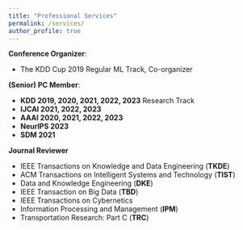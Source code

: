 ```yaml
---
title: "Professional Services"
permalink: /services/
author_profile: true
---
```


**Conference Organizer**:
* The KDD Cup 2019 Regular ML Track, Co-organizer

**(Senior) PC Member**:
* **KDD 2019, 2020, 2021, 2022, 2023** Research Track
* **IJCAI 2021, 2022, 2023**
* **AAAI 2020, 2021, 2022, 2023**
* **NeurIPS 2023**
* **SDM 2021**

**Journal Reviewer**
* IEEE Transactions on Knowledge and Data Engineering (**TKDE**)
* ACM Transactions on Intelligent Systems and Technology (**TIST**) 
* Data and Knowledge Engineering (**DKE**)
* IEEE Transaction on Big Data (**TBD**)
* IEEE Transactions on Cybernetics
* Information Processing and Management (**IPM**)
* Transportation Research: Part C (**TRC**)
